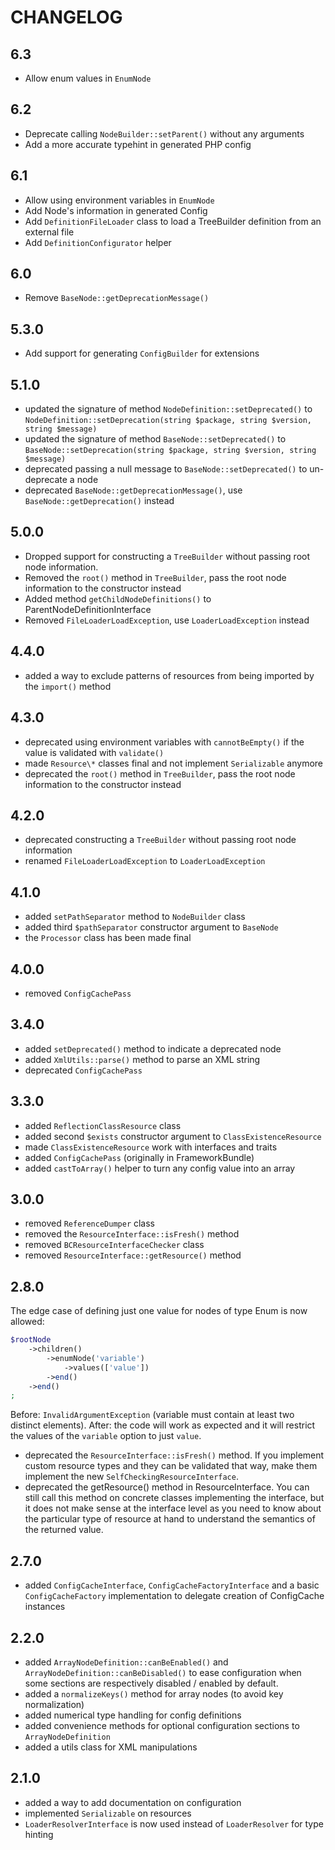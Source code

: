 CHANGELOG
=========

6.3
---

 * Allow enum values in `EnumNode`

6.2
---

 * Deprecate calling `NodeBuilder::setParent()` without any arguments
 * Add a more accurate typehint in generated PHP config

6.1
---

 * Allow using environment variables in `EnumNode`
 * Add Node's information in generated Config
 * Add `DefinitionFileLoader` class to load a TreeBuilder definition from an external file
 * Add `DefinitionConfigurator` helper

6.0
---

 * Remove `BaseNode::getDeprecationMessage()`

5.3.0
-----

 * Add support for generating `ConfigBuilder` for extensions

5.1.0
-----

 * updated the signature of method `NodeDefinition::setDeprecated()` to `NodeDefinition::setDeprecation(string $package, string $version, string $message)`
 * updated the signature of method `BaseNode::setDeprecated()` to `BaseNode::setDeprecation(string $package, string $version, string $message)`
 * deprecated passing a null message to `BaseNode::setDeprecated()` to un-deprecate a node
 * deprecated `BaseNode::getDeprecationMessage()`, use `BaseNode::getDeprecation()` instead

5.0.0
-----

 * Dropped support for constructing a `TreeBuilder` without passing root node information.
 * Removed the `root()` method in `TreeBuilder`, pass the root node information to the constructor instead
 * Added method `getChildNodeDefinitions()` to ParentNodeDefinitionInterface
 * Removed `FileLoaderLoadException`, use `LoaderLoadException` instead

4.4.0
-----

 * added a way to exclude patterns of resources from being imported by the `import()` method

4.3.0
-----

 * deprecated using environment variables with `cannotBeEmpty()` if the value is validated with `validate()`
 * made `Resource\*` classes final and not implement `Serializable` anymore
 * deprecated the `root()` method in `TreeBuilder`, pass the root node information to the constructor instead

4.2.0
-----

 * deprecated constructing a `TreeBuilder` without passing root node information
 * renamed `FileLoaderLoadException` to `LoaderLoadException`

4.1.0
-----

 * added `setPathSeparator` method to `NodeBuilder` class
 * added third `$pathSeparator` constructor argument to `BaseNode`
 * the `Processor` class has been made final

4.0.0
-----

 * removed `ConfigCachePass`

3.4.0
-----

 * added `setDeprecated()` method to indicate a deprecated node
 * added `XmlUtils::parse()` method to parse an XML string
 * deprecated `ConfigCachePass`

3.3.0
-----

 * added `ReflectionClassResource` class
 * added second `$exists` constructor argument to `ClassExistenceResource`
 * made `ClassExistenceResource` work with interfaces and traits
 * added `ConfigCachePass` (originally in FrameworkBundle)
 * added `castToArray()` helper to turn any config value into an array

3.0.0
-----

 * removed `ReferenceDumper` class
 * removed the `ResourceInterface::isFresh()` method
 * removed `BCResourceInterfaceChecker` class
 * removed `ResourceInterface::getResource()` method

2.8.0
-----

The edge case of defining just one value for nodes of type Enum is now allowed:

```php
$rootNode
    ->children()
        ->enumNode('variable')
            ->values(['value'])
        ->end()
    ->end()
;
```

Before: `InvalidArgumentException` (variable must contain at least two
distinct elements).
After: the code will work as expected and it will restrict the values of the
`variable` option to just `value`.

 * deprecated the `ResourceInterface::isFresh()` method. If you implement custom resource types and they
   can be validated that way, make them implement the new `SelfCheckingResourceInterface`.
 * deprecated the getResource() method in ResourceInterface. You can still call this method
   on concrete classes implementing the interface, but it does not make sense at the interface
   level as you need to know about the particular type of resource at hand to understand the
   semantics of the returned value.

2.7.0
-----

 * added `ConfigCacheInterface`, `ConfigCacheFactoryInterface` and a basic `ConfigCacheFactory`
   implementation to delegate creation of ConfigCache instances

2.2.0
-----

 * added `ArrayNodeDefinition::canBeEnabled()` and `ArrayNodeDefinition::canBeDisabled()`
   to ease configuration when some sections are respectively disabled / enabled
   by default.
 * added a `normalizeKeys()` method for array nodes (to avoid key normalization)
 * added numerical type handling for config definitions
 * added convenience methods for optional configuration sections to `ArrayNodeDefinition`
 * added a utils class for XML manipulations

2.1.0
-----

 * added a way to add documentation on configuration
 * implemented `Serializable` on resources
 * `LoaderResolverInterface` is now used instead of `LoaderResolver` for type
   hinting
